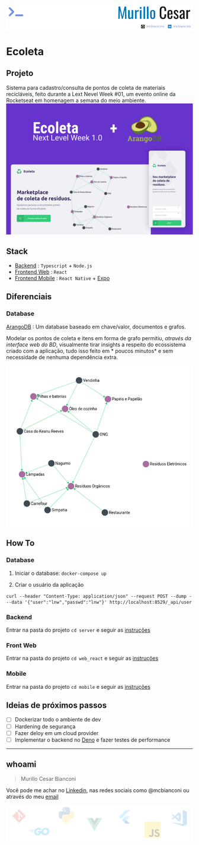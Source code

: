 ![Banner](https://github.com/mcbianconi/images/blob/master/banner.png)
# Ecoleta

## Projeto
Sistema para cadastro/consulta de pontos de coleta de materiais recicláveis,
feito durante a Lext Nevel Week #01, um evento online da Rocketseat em homenagem a semana do meio ambiente.
![](capa.png)

## Stack
- [Backend](/server) : `Typescript` +  `Node.js `
- [Frontend Web](./web_react) : `React`
- [Frontend Mobile](./mobile) : `React Native` + [Expo](https://expo.io/)

## Diferenciais

### Database
[ArangoDB](https://www.arangodb.com/) : Um database baseado em chave/valor, documentos e  grafos.

Modelar os pontos de coleta e itens em forma de grafo permitiu, *através da interface web do BD*, visualmente tirar insights a respeito do ecossistema criado com a aplicação, tudo isso feito em * poucos minutos* e sem necessidade de nenhuma dependência extra.

![](exemplo_grafo.png)

## How To

### Database
1. Iniciar o database: `docker-compose up`

2. Criar o usuário da aplicação
```
curl --header "Content-Type: application/json" --request POST --dump - --data '{"user":"lnw","passwd":"lnw"}' http://localhost:8529/_api/user
```

### Backend
Entrar na pasta do projeto `cd server` e seguir as [instruções](/server)

### Front Web
Entrar na pasta do projeto `cd web_react` e seguir as [instruções](/web_react)

### Mobile
Entrar na pasta do projeto `cd mobile` e seguir as [instruções](/mobile)


## Ideias de próximos passos
- [ ] Dockerizar todo o ambiente de dev
- [ ] Hardening de segurança
- [ ] Fazer deloy em um cloud provider
- [ ] Implementar o backend no [Deno](https://deno.land/) e fazer testes de performance

---


## whoami
> Murillo Cesar Bianconi

Você pode me achar no [Linkedin](https://www.linkedin.com/in/mcbianconi/), nas redes sociais como @mcbianconi ou através do meu [email](mailto:murillo.ianconi@gmail.com)

![End Banner](https://github.com/mcbianconi/images/blob/master/readme-footer.png)
